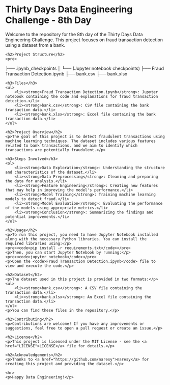 <!DOCTYPE html>
<html lang="en">
<head>
    <meta charset="UTF-8">
    <meta name="viewport" content="width=device-width, initial-scale=1.0">
    <title>Thirty Days Data Engineering Challenge - 8th Day</title>
</head>
<body>
    <h1>Thirty Days Data Engineering Challenge - 8th Day</h1>
    <p>Welcome to the repository for the 8th day of the Thirty Days Data Engineering Challenge. This project focuses on fraud transaction detection using a dataset from a bank.</p>

    <h2>Project Structure</h2>
    <pre>
├── .ipynb_checkpoints
│   └── (Jupyter notebook checkpoints)
├── Fraud Transaction Detection.ipynb
├── bank.csv
├── bank.xlsx
    </pre>

    <h3>Files</h3>
    <ul>
        <li><strong>Fraud Transaction Detection.ipynb</strong>: Jupyter notebook containing the code and explanations for fraud transaction detection.</li>
        <li><strong>bank.csv</strong>: CSV file containing the bank transaction data.</li>
        <li><strong>bank.xlsx</strong>: Excel file containing the bank transaction data.</li>
    </ul>

    <h2>Project Overview</h2>
    <p>The goal of this project is to detect fraudulent transactions using machine learning techniques. The dataset includes various features related to bank transactions, and we aim to identify which transactions are potentially fraudulent.</p>

    <h3>Steps Involved</h3>
    <ol>
        <li><strong>Data Exploration</strong>: Understanding the structure and characteristics of the dataset.</li>
        <li><strong>Data Preprocessing</strong>: Cleaning and preparing the data for analysis.</li>
        <li><strong>Feature Engineering</strong>: Creating new features that may help in improving the model's performance.</li>
        <li><strong>Model Training</strong>: Training machine learning models to detect fraud.</li>
        <li><strong>Model Evaluation</strong>: Evaluating the performance of the models using appropriate metrics.</li>
        <li><strong>Conclusion</strong>: Summarizing the findings and potential improvements.</li>
    </ol>

    <h2>Usage</h2>
    <p>To run this project, you need to have Jupyter Notebook installed along with the necessary Python libraries. You can install the required libraries using:</p>
    <pre><code>pip install -r requirements.txt</code></pre>
    <p>Then, you can start Jupyter Notebook by running:</p>
    <pre><code>jupyter notebook</code></pre>
    <p>Open the <code>Fraud Transaction Detection.ipynb</code> file to view and execute the code.</p>

    <h2>Dataset</h2>
    <p>The dataset used in this project is provided in two formats:</p>
    <ul>
        <li><strong>bank.csv</strong>: A CSV file containing the transaction data.</li>
        <li><strong>bank.xlsx</strong>: An Excel file containing the transaction data.</li>
    </ul>
    <p>You can find these files in the repository.</p>

    <h2>Contributing</h2>
    <p>Contributions are welcome! If you have any improvements or suggestions, feel free to open a pull request or create an issue.</p>

    <h2>License</h2>
    <p>This project is licensed under the MIT License - see the <a href="LICENSE">LICENSE</a> file for details.</p>

    <h2>Acknowledgements</h2>
    <p>Thanks to <a href="https://github.com/naresy">naresy</a> for creating this project and providing the dataset.</p>

    <hr>
    <p>Happy Data Engineering!</p>
</body>
</html>
